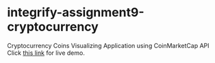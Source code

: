 # integrify-assignment9-cryptocurrency
Cryptocurrency Coins Visualizing Application using CoinMarketCap API <br>
Click <a href="https://trungh13.github.io/integrify-assignment9-cryptocurrency/">this link<a> for live demo. 

